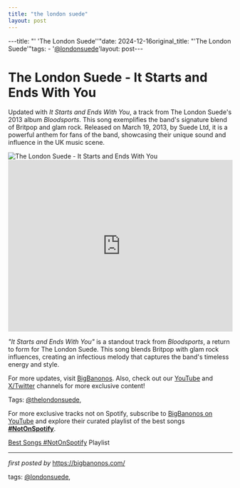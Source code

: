 ```yaml
---
title: "the london suede"
layout: post
---
```

---title: "' 'The London Suede''"date: 2024-12-16original_title: "'The London Suede'"tags:  - '[@londonsuede](/tags/londonsuede/)'layout: post---<!-- Title of the Post --><h1 >The London Suede - It Starts and Ends With You</h1> <!-- Introductory Text --><p >Updated with *It Starts and Ends With You*, a track from The London Suede's 2013 album *Bloodsports*. This song exemplifies the band's signature blend of Britpop and glam rock. Released on March 19, 2013, by Suede Ltd, it is a powerful anthem for fans of the band, showcasing their unique sound and influence in the UK music scene.</p> <!-- Featured Image --><div > <img src="https://i.scdn.co/image/ab67616d0000b2732e6ae364c26e2d0865cb2195" alt="The London Suede - It Starts and Ends With You" /></div> <!-- YouTube Video Embed --><div > <iframe width="100%" height="385" src="https://www.youtube.com/embed/OJIHBmH-11g" title="Suede - It Starts And Ends With You (Official HD Video)" frameborder="0" allow="accelerometer; autoplay; clipboard-write; encrypted-media; gyroscope; picture-in-picture; web-share" referrerpolicy="strict-origin-when-cross-origin" allowfullscreen></iframe></div> <!-- Song Information --><div > <p><em>"It Starts and Ends With You"</em> is a standout track from *Bloodsports*, a return to form for The London Suede. This song blends Britpop with glam rock influences, creating an infectious melody that captures the band's timeless energy and style.</p></div> <!-- Footer Links --><div > <p>For more updates, visit <a href="https://bigbanonos.com/" target="_blank">BigBanonos</a>. Also, check out our <a href="https://www.youtube.com/[@BigBanonos](/tags/BigBanonos/)" target="_blank">YouTube</a> and <a href="https://x.com/bigbanonos" target="_blank">X/Twitter</a> channels for more exclusive content!</p></div> <!-- Tags --><p >Tags: [@thelondonsuede](/tags/thelondonsuede/),</p><!--Subscribe and Playlist Links--><div>    <p>For more exclusive tracks not on Spotify, subscribe to <a href="https://www.youtube.com/[@BigBanonos](/tags/BigBanonos/)" target="_blank">BigBanonos on YouTube</a> and explore their curated playlist of the best songs <strong>[#NotOnSpotify](/tags/NotOnSpotify/)</strong>.</p>    <p><a href="https://www.youtube.com/playlist?list=PLtuNtuTatqI0kFahUCbtbfenC_ET5O_tr" target="_blank">Best Songs [#NotOnSpotify](/tags/NotOnSpotify/) Playlist<br /></a></p></div><hr /><p><em>first posted by</em> <a href="https://bigbanonos.com/" rel="noopener" target="_new">https://bigbanonos.com/</a></p><p>tags: [@londonsuede](/tags/londonsuede/),</p>